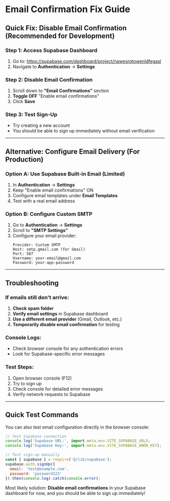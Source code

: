 # Email Confirmation Fix Guide

## Quick Fix: Disable Email Confirmation (Recommended for Development)

### Step 1: Access Supabase Dashboard
1. Go to: https://supabase.com/dashboard/project/nawesrqtowenldfegasl
2. Navigate to **Authentication** → **Settings**

### Step 2: Disable Email Confirmation
1. Scroll down to **"Email Confirmations"** section
2. **Toggle OFF** "Enable email confirmations"
3. Click **Save**

### Step 3: Test Sign-Up
- Try creating a new account
- You should be able to sign up immediately without email verification

---

## Alternative: Configure Email Delivery (For Production)

### Option A: Use Supabase Built-in Email (Limited)
1. In **Authentication** → **Settings**
2. Keep "Enable email confirmations" ON
3. Configure email templates under **Email Templates**
4. Test with a real email address

### Option B: Configure Custom SMTP
1. Go to **Authentication** → **Settings**
2. Scroll to **"SMTP Settings"**
3. Configure your email provider:
   ```
   Provider: Custom SMTP
   Host: smtp.gmail.com (for Gmail)
   Port: 587
   Username: your-email@gmail.com
   Password: your-app-password
   ```

---

## Troubleshooting

### If emails still don't arrive:
1. **Check spam folder**
2. **Verify email settings** in Supabase dashboard
3. **Use a different email provider** (Gmail, Outlook, etc.)
4. **Temporarily disable email confirmation** for testing

### Console Logs:
- Check browser console for any authentication errors
- Look for Supabase-specific error messages

### Test Steps:
1. Open browser console (F12)
2. Try to sign up
3. Check console for detailed error messages
4. Verify network requests to Supabase

---

## Quick Test Commands

You can also test email configuration directly in the browser console:

```javascript
// Test Supabase connection
console.log('Supabase URL:', import.meta.env.VITE_SUPABASE_URL);
console.log('Supabase Key:', import.meta.env.VITE_SUPABASE_ANON_KEY);

// Test sign-up manually
const { supabase } = require('@/lib/supabase');
supabase.auth.signUp({
  email: 'test@example.com',
  password: 'password123'
}).then(console.log).catch(console.error);
```

Most likely solution: **Disable email confirmations** in your Supabase dashboard for now, and you should be able to sign up immediately!
